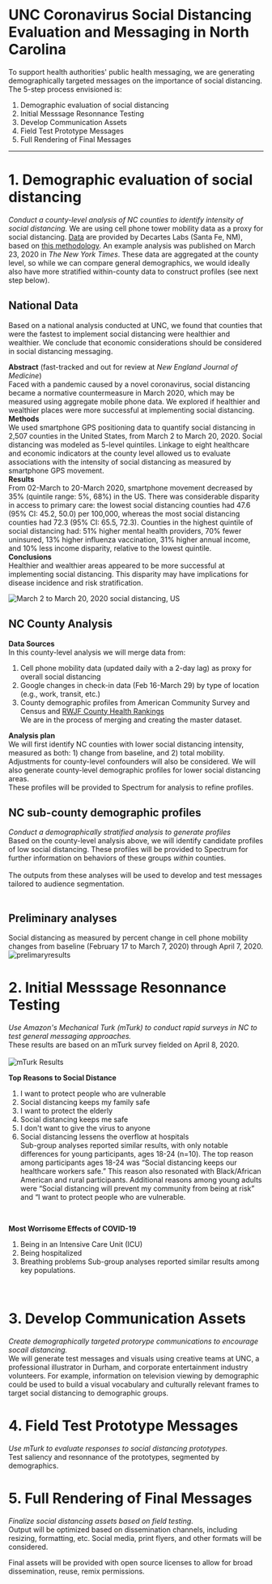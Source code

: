 # UNC Coronavirus Social Distancing Evaluation and Messaging in North Carolina

To support health authorities' public health messaging, we are generating demographically targeted messages on the importance of social distancing. The 5-step process envisioned is:

1. Demographic evaluation of social distancing
2. Initial Messsage Resonnance Testing
3. Develop Communication Assets
4. Field Test Prototype Messages
5. Full Rendering of Final Messages

----

# 1. Demographic evaluation of social distancing
*Conduct a county-level analysis of NC counties to identify intensity of social distancing.*
We are using cell phone tower mobility data as a proxy for social distancing. [Data](https://github.com/descarteslabs/DL-COVID-19) are provided by Decartes Labs (Santa Fe, NM), based on [this methodology](https://www.descarteslabs.com/wp-content/uploads/2020/03/mobility-v097.pdf). An example analysis was published on March 23, 2020 in *The New York Times*. These data are aggregated at the county level, so while we can compare general demographics, we would ideally also have more stratified within-county data to construct profiles (see next step below).

## National Data
Based on a national analysis conducted at UNC, we found that counties that were the fastest to implement social distancing were healthier and wealthier. We conclude that economic considerations should be considered in social distancing messaging.<br>

**Abstract** (fast-tracked and out for review at *New England Journal of Medicine*)<br>
Faced with a pandemic caused by a novel coronavirus, social distancing became a normative countermeasure in March 2020, which may be measured using aggregate mobile phone data. We explored if healthier and wealthier places were more successful at implementing social distancing.<br>
**Methods**<br>
We used smartphone GPS positioning data to quantify social distancing in 2,507 counties in the United States, from March 2 to March 20, 2020. Social distancing was modeled as 5-level quintiles. Linkage to eight healthcare and economic indicators at the county level allowed us to evaluate associations with the intensity of social distancing as measured by smartphone GPS movement. <br>
**Results**<br>
From 02-March to 20-March 2020, smartphone movement decreased by 35% (quintile range: 5%, 68%) in the US. There was considerable disparity in access to primary care: the lowest social distancing counties had 47.6 (95% CI: 45.2, 50.0) per 100,000, whereas the most social distancing counties had 72.3 (95% CI: 65.5, 72.3). Counties in the highest quintile of social distancing had: 51% higher mental health providers, 70% fewer uninsured, 13% higher influenza vaccination, 31% higher annual income, and 10% less income disparity, relative to the lowest quintile.<br>
**Conclusions**<br>
Healthier and wealthier areas appeared to be more successful at implementing social distancing. This disparity may have implications for disease incidence and risk stratification.<br>

![March 2 to March 20, 2020 social distancing, US](https://opioiddatalab.github.io/covidnc/figure1.png)

## NC County Analysis
**Data Sources**<br>
In this county-level analysis we will merge data from:
1. Cell phone mobility data (updated daily with a 2-day lag) as proxy for overall social distancing
2. Google changes in check-in data (Feb 16-March 29) by type of location (e.g., work, transit, etc.)
3. County demographic profiles from American Community Survey and Census and [RWJF County Health Rankings](https://www.countyhealthrankings.org/sites/default/files/media/document/DataDictionary_2020_2.pdf)
<br>We are in the process of merging and creating the master dataset.

**Analysis plan**<br>
We will first identify NC counties with lower social distancing intensity, measured as both: 1) change from baseline, and 2) total mobility. Adjustments for county-level confounders will also be considered. We will also generate county-level demographic profiles for lower social distancing areas.
<br>
These profiles will be provided to Spectrum for analysis to refine profiles.
<br>
## NC sub-county demographic profiles
*Conduct a demographically stratified analysis to generate profiles*<br>
Based on the county-level analysis above, we will identify candidate profiles of low social distancing. These profiles will be provided to Spectrum for further information on behaviors of these groups *within* counties.<br>
<br>
The outputs from these analyses will be used to develop and test messages tailored to audience segmentation.<br>
<br>

## Preliminary analyses
Social distancing as measured by percent change in cell phone mobility changes from baseline (February 17 to March 7, 2020) through April 7, 2020.
![prelimaryresults](https://opioiddatalab.github.io/covidnc/nc_cellmobility_line.png)

# 2. Initial Messsage Resonnance Testing
*Use Amazon's Mechanical Turk (mTurk) to conduct rapid surveys in NC to test general messaging approaches.*<br>
These results are based on an mTurk survey fielded on April 8, 2020.<br>
<br>
![mTurk Results](https://opioiddatalab.github.io/covidnc/firstresultstable.png)

**Top Reasons to Social Distance**
1. I want to protect people who are vulnerable
2. Social distancing keeps my family safe
3. I want to protect the elderly
4. Social distancing keeps me safe
5. I don't want to give the virus to anyone
6. Social distancing lessens the overflow at hospitals
<br>Sub-group analyses reported similar results, with only notable differences for young participants, ages 18-24 (n=10). The top reason among participants ages 18-24 was “Social distancing keeps our healthcare workers safe.” This reason also resonated with Black/African American and rural participants. Additional reasons among young adults were “Social distancing will prevent my community from being at risk” and “I want to protect people who are vulnerable.
<br>

**Most Worrisome Effects of COVID-19**
1. Being in an Intensive Care Unit (ICU)
2. Being hospitalized
3. Breathing problems
Sub-group analyses reported similar results among key populations.
<br>

# 3. Develop Communication Assets
*Create demographically targeted protorype communications to encourage socail distancing.*<br>
We will generate test messages and visuals using creative teams at UNC, a professional illustrator in Durham, and corporate entertainment industry volunteers. For example, information on television viewing by demographic could be used to build a visual vocabulary and culturally relevant frames to target social distancing to demographic groups.
<br>

# 4. Field Test Prototype Messages
*Use mTurk to evaluate responses to social distancing prototypes.*<br>
Test saliency and resonnance of the prototypes, segmented by demographics.
<br>

# 5. Full Rendering of Final Messages
*Finalize social distancing assets based on field testing.*<br>
Output will be optimized based on dissemination channels, including resizing, formatting, etc. Social media, print flyers, and other formats will be considered.<br>

Final assets will be provided with open source licenses to allow for broad dissemination, reuse, remix permissions.<br>


